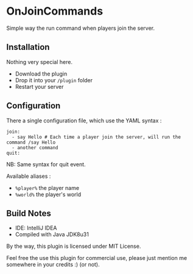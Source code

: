 OnJoinCommands
==============

Simple way the run command when players join the server.

Installation
------------
Nothing very special here.

- Download the plugin
- Drop it into your `/plugin` folder
- Restart your server

Configuration
-------------
There a single configuration file, which use the YAML syntax :

```
join:
  - say Hello # Each time a player join the server, will run the command /say Hello
  - another command
quit:
```

NB: Same syntax for quit event.

Available aliases :
- `%player%` the player name
- `%world%` the player's world


Build Notes
-----------
- IDE: IntelliJ IDEA
- Compiled with Java JDK8u31

By the way, this plugin is licensed under MIT License.

Feel free the use this plugin for commercial use, please just mention me somewhere in your credits :) (or not).